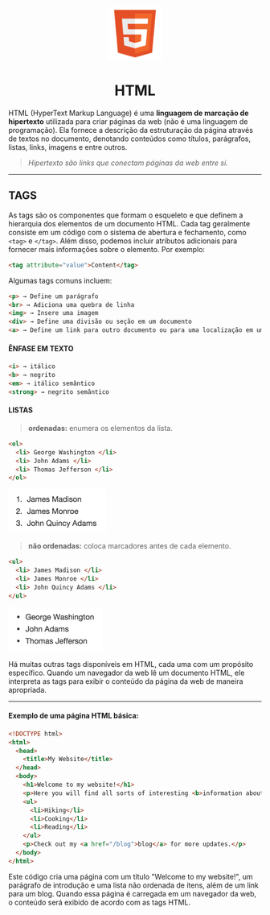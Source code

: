 <p align="center"> <img src="../HTML/assets/images/logo_html.png" width="108">

<h1 align="center"> HTML </h1>

HTML (HyperText Markup Language) é uma **linguagem de marcação de hipertexto** utilizada para criar páginas da web (não é uma linguagem de programação). Ela fornece a descrição da estruturação da página através de textos no documento, denotando conteúdos como títulos, parágrafos, listas, links, imagens e entre outros.

> *Hipertexto são links que conectam páginas da web entre si.*

---

## TAGS

As tags são os componentes que formam o esqueleto e que definem a hierarquia dos elementos de um documento HTML. Cada tag geralmente consiste em um código com o sistema de abertura e fechamento, como `<tag>` e `</tag>`. Além disso, podemos incluir atributos adicionais para fornecer mais informações sobre o elemento. 
Por exemplo:

```html
<tag attribute="value">Content</tag>
```

Algumas tags comuns incluem:

```html
<p> → Define um parágrafo
<br> → Adiciona uma quebra de linha
<img> → Insere uma imagem
<div> → Define uma divisão ou seção em um documento
<a> → Define um link para outro documento ou para uma localização em um mesmo documento
```
#### ÊNFASE EM TEXTO
```html
<i> → itálico
<b> → negrito
<em> → itálico semântico
<strong> → negrito semântico
```

#### LISTAS
> **ordenadas:** enumera os elementos da lista.
```html
<ol>
  <li> George Washington </li>
  <li> John Adams </li>
  <li> Thomas Jefferson </li>
</ol>
```
<img src="../HTML/assets/images/lista-ordenada.png">

> **não ordenadas:** coloca marcadores antes de cada elemento.
```html
<ul>
  <li> James Madison </li>
  <li> James Monroe </li>
  <li> John Quincy Adams </li>
</ul>
```
<img src="../HTML/assets/images/lista-naoordenada.png">

Há muitas outras tags disponíveis em HTML, cada uma com um propósito específico. Quando um navegador da web lê um documento HTML, ele interpreta as tags para exibir o conteúdo da página da web de maneira apropriada.

---

#### Exemplo de uma página HTML básica:

```html
<!DOCTYPE html>
<html>
  <head>
    <title>My Website</title>
  </head>
  <body>
    <h1>Welcome to my website!</h1>
    <p>Here you will find all sorts of interesting <b>information about me</b> and <b>my hobbies</b>.</p>
    <ul>
      <li>Hiking</li>
      <li>Cooking</li>
      <li>Reading</li>
    </ul>
    <p>Check out my <a href="/blog">blog</a> for more updates.</p>
  </body>
</html>
```

Este código cria uma página com um título "Welcome to my website!", um parágrafo de introdução e uma lista não ordenada de itens, além de um link para um blog. Quando essa página é carregada em um navegador da web, o conteúdo será exibido de acordo com as tags HTML.

